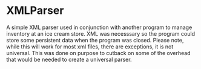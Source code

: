 # XMLParser
A simple XML parser used in conjunction with another program to manage inventory at an ice cream store. XML was necesssary so the program could store some persistent data when the program was closed. Please note, while this will work for most xml files, there are exceptions, it is not universal. This was done on purpose to cutback on some of the overhead that would be needed to create a universal parser.
